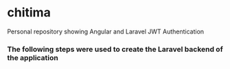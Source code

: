 # chitima
Personal repository showing Angular and Laravel JWT Authentication

### The following steps were used to create the Laravel backend of the application
